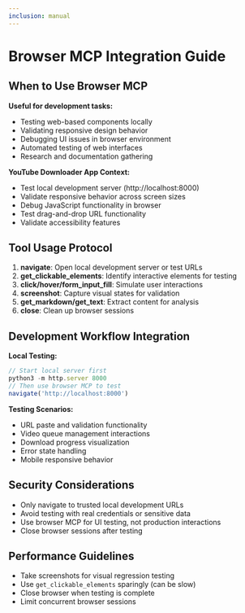 ```yaml
---
inclusion: manual
---
```


# Browser MCP Integration Guide

## When to Use Browser MCP

**Useful for development tasks:**
- Testing web-based components locally
- Validating responsive design behavior
- Debugging UI issues in browser environment
- Automated testing of web interfaces
- Research and documentation gathering

**YouTube Downloader App Context:**
- Test local development server (http://localhost:8000)
- Validate responsive behavior across screen sizes
- Debug JavaScript functionality in browser
- Test drag-and-drop URL functionality
- Validate accessibility features

## Tool Usage Protocol

1. **navigate**: Open local development server or test URLs
2. **get_clickable_elements**: Identify interactive elements for testing
3. **click/hover/form_input_fill**: Simulate user interactions
4. **screenshot**: Capture visual states for validation
5. **get_markdown/get_text**: Extract content for analysis
6. **close**: Clean up browser sessions

## Development Workflow Integration

**Local Testing:**
```javascript
// Start local server first
python3 -m http.server 8000
// Then use browser MCP to test
navigate('http://localhost:8000')
```

**Testing Scenarios:**
- URL paste and validation functionality
- Video queue management interactions
- Download progress visualization
- Error state handling
- Mobile responsive behavior

## Security Considerations

- Only navigate to trusted local development URLs
- Avoid testing with real credentials or sensitive data
- Use browser MCP for UI testing, not production interactions
- Close browser sessions after testing

## Performance Guidelines

- Take screenshots for visual regression testing
- Use `get_clickable_elements` sparingly (can be slow)
- Close browser when testing is complete
- Limit concurrent browser sessions